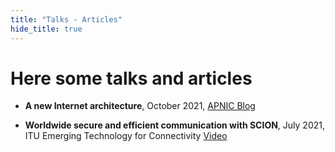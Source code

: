 ```yaml
---
title: "Talks - Articles"
hide_title: true
---
```


# Here some talks and articles

* **A new Internet architecture**, October 2021,  <a href="https://blog.apnic.net/2021/10/05/a-new-internet-architecture/" target="_blank"><i class="icon-xs fa fa-desktop"></i> APNIC Blog</a>  

* **Worldwide secure and efficient communication with SCION**, July 2021, ITU Emerging Technology for Connectivity  <a href="https://www.youtube.com/watch?v=FOMe5xE2ZAU" target="_blank"><i class="icon-xs fa fa-film"></i> Video</a>